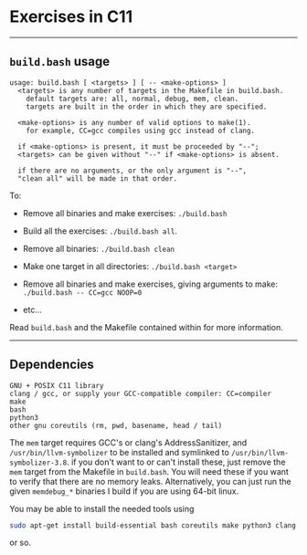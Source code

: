 # Exercises in C11

---

## `build.bash` usage

```
usage: build.bash [ <targets> ] [ -- <make-options> ]
  <targets> is any number of targets in the Makefile in build.bash.
    default targets are: all, normal, debug, mem, clean.
    targets are built in the order in which they are specified.

  <make-options> is any number of valid options to make(1).
    for example, CC=gcc compiles using gcc instead of clang.

  if <make-options> is present, it must be proceeded by "--";
  <targets> can be given without "--" if <make-options> is absent.

  if there are no arguments, or the only argument is "--",
  "clean all" will be made in that order.
```

To:

* Remove all binaries and make exercises: `./build.bash`

* Build all the exercises: `./build.bash all`.

* Remove all binaries: `./build.bash clean`

* Make one target in all directories: `./build.bash <target>`

* Remove all binaries and make exercises, giving arguments to make: `./build.bash -- CC=gcc NOOP=0`
* etc...

Read `build.bash` and the Makefile contained within for more information.

---

## Dependencies

```
GNU + POSIX C11 library
clang / gcc, or supply your GCC-compatible compiler: CC=compiler
make
bash
python3
other gnu coreutils (rm, pwd, basename, head / tail)
```

The `mem` target requires GCC's or clang's AddressSanitizer, and `/usr/bin/llvm-symbolizer` to be installed and symlinked to `/usr/bin/llvm-symbolizer-3.8`.
if you don't want to or can't install these, just remove the `mem` target from the Makefile in `build.bash`. You will need these if you want to verify that there are no memory
leaks. Alternatively, you can just run the given `memdebug_*` binaries I build if you are using 64-bit linux.

You may be able to install the needed tools using

```bash
sudo apt-get install build-essential bash coreutils make python3 clang llvm llvm-3.8*
```

or so.